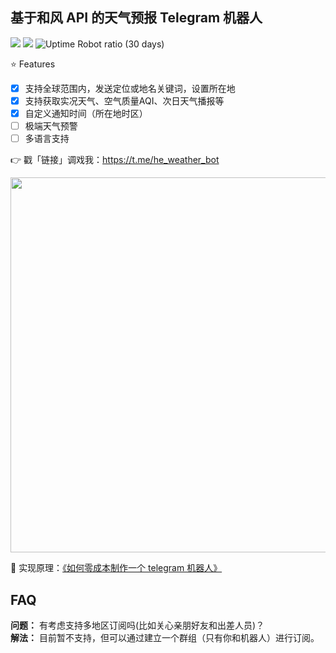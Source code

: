 ## 基于和风 API 的天气预报 Telegram 机器人

![](https://img.shields.io/github/v/release/daya0576/he-weather-bot.svg)
![](https://img.shields.io/badge/Bot%20API-5.1-blue?logo=telegram)
![Uptime Robot ratio (30 days)](https://img.shields.io/uptimerobot/ratio/m787647728-b1a273391c2ad5c526b1c605)

⭐️ Features

- [x] 支持全球范围内，发送定位或地名关键词，设置所在地
- [x] 支持获取实况天气、空气质量AQI、次日天气播报等
- [x] 自定义通知时间（所在地时区）
- [ ] 极端天气预警
- [ ] 多语言支持

👉 戳「链接」调戏我：https://t.me/he_weather_bot

<img src="https://github.com/daya0576/he-weather-bot/blob/fdd4d924943ab6036646cc6d7b7888fc71b9d3e2/img/2021-02-21%2015-49-06.gifcask.2021-02-21%2017_20_45.gif" width="600">

🚀 实现原理：[《如何零成本制作一个 telegram 机器人》](https://changchen.me/blog/20210221/buld-telegram-bot-from-scratch/)

## FAQ

**问题：** 有考虑支持多地区订阅吗(比如关心亲朋好友和出差人员)？   
**解法：** 目前暂不支持，但可以通过建立一个群组（只有你和机器人）进行订阅。

